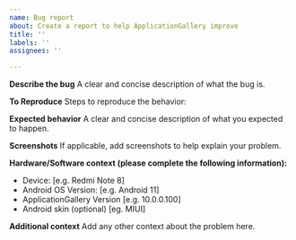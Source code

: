 ```yaml
---
name: Bug report
about: Create a report to help ApplicationGallery improve
title: ''
labels: ''
assignees: ''

---
```


**Describe the bug**
A clear and concise description of what the bug is.

**To Reproduce**
Steps to reproduce the behavior:

**Expected behavior**
A clear and concise description of what you expected to happen.

**Screenshots**
If applicable, add screenshots to help explain your problem.

**Hardware/Software context (please complete the following information):**
 - Device: [e.g. Redmi Note 8]
 - Android OS Version: [e.g. Android 11]
 - ApplicationGallery Version [e.g. 10.0.0.100]
 - Android skin (optional) [eg. MIUI]

**Additional context**
Add any other context about the problem here.
